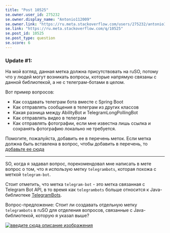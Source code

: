 ```yaml
---
title: "Post 10525"
se.owner.user_id: 275232
se.owner.display_name: "Antonio112009"
se.owner.link: "https://ru.meta.stackoverflow.com/users/275232/antonio112009"
se.link: "https://ru.meta.stackoverflow.com/q/10525"
se.post_id: 10525
se.post_type: question
se.score: 6
---
```

<h3>Update #1:</h3>
<p>На мой взгляд, данная метка должна присутствовать на ruSO, потому что у людей могут возникать вопросы, которые напрямую связаны с данной библиотекой, а не с телеграм-ботами в целом.</p>
<p>Вот пример вопросов:</p>
<ul>
<li>Как создавать телеграм бота вместе с Spring Boot</li>
<li>Как отправлять сообщения в телеграм из других классов</li>
<li>Какая разница между AbilityBot и TelegramLongPollingBot</li>
<li>Как отправлять видео в телеграм</li>
<li>Как отправлять фотографии, если мне известна лишь ссылка и сохранять фотографию локально не требуется.</li>
</ul>
<p>Помогите, пожалуйста, добавить ее в перечень меток. Если метка должна быть
вставлена в вопрос, чтобы добавить в перечень, то <a href="https://ru.stackoverflow.com/q/1142473/275232">добавьте ее сюда</a></p>
<hr>
<p>SO, когда я задавал вопрос, порекомендовал мне написать в мете вопрос о том, что я использую метку <code>telegrambots</code>, которая похожа с меткой <code>telegram-bot</code>.</p>
<p>Стоит отметить, что метка <code>telegram-bot</code> - это метка связанная с Telegram Bot API, в то время как <code>telegrambots</code> больше относится к Java-библиотеке <a href="https://github.com/rubenlagus/TelegramBots" rel="nofollow noreferrer">TelegramBots</a>.</p>
<p>Вопрос-предложение: Стоит ли создавать отдельную метку <code>telegrambots</code> в ruSO для  отделения вопросов, связанные с Java-библиотекой, которую я указал выше?</p>
<p><a href="https://i.stack.imgur.com/PUx1s.png" rel="nofollow noreferrer"><img src="https://i.stack.imgur.com/PUx1s.png" alt="введите сюда описание изображения" /></a></p>
